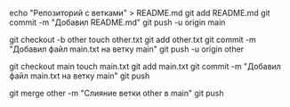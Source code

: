 echo "Репозиторий с ветками" > README.md
git add README.md
git commit -m "Добавил README.md"
git push -u origin main

git checkout -b other
touch other.txt
git add other.txt
git commit -m "Добавил файл main.txt на ветку main"
git push -u origin other

git checkout main
touch main.txt
git add main.txt
git commit -m "Добавил файл main.txt на ветку main"
git push

git merge other -m "Слияние ветки other в main"
git push
